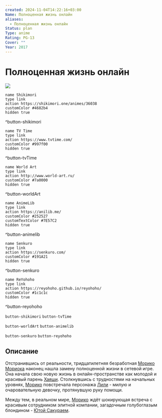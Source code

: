 ```yaml
---
created: 2024-11-04T14:22:16+03:00
Name: Полноценная жизнь онлайн
aliases:
  - Полноценная жизнь онлайн
Status: plan
Type: anime
Rating: PG-13
Cover: ""
Year: 2017
---
```


# Полноценная жизнь онлайн

![](https://nyaa.shikimori.one/uploads/poster/animes/36038/9087b4101f78906f765411d0ead65ae4.jpeg)

```button
name Shikimori
type link
action https://shikimori.one/animes/36038
customColor #4682b4
hidden true
```
^button-shikimori

```button
name TV Time
type link
action https://www.tvtime.com/
customColor #997f00
hidden true
```
^button-tvTime

```button
name World Art
type link
action http://www.world-art.ru/
customColor #7a0000
hidden true
```
^button-worldArt

```button
name AnimeLib
type link
action https://anilib.me/
customColor #252527
customTextColor #7E57C2
hidden true
```
^button-animelib

```button
name Senkuro
type link
action https://senkuro.com/
customColor #191A21
hidden true
```
^button-senkuro

```button
name ReYohoho
type link
action https://reyohoho.github.io/reyohoho/
customColor #1c1c1c
hidden true
```
^button-reyohoho

`button-shikimori` `button-tvTime`

`button-worldArt` `button-animelib`

`button-senkuro` `button-reyohoho`

## Описание

Отстранившись от реальности, тридцатилетняя безработная [Морико Мориока](https://shikimori.one/characters/153565-moriko-morioka) наконец нашла замену полноценной жизни в сетевой игре. Она начала свою новую жизнь в онлайн-пространстве как молодой и красивый парень [Хаяши](https://shikimori.one/characters/153569-hayashi). Столкнувшись с трудностями на начальных уровнях, [Морико](https://shikimori.one/characters/153565-moriko-morioka) повстречала персонажа [Лили](https://shikimori.one/characters/153570-lily) - милую и очаровательную девочку, протянувшую руку помощи.

Между тем, в реальном мире, [Морико](https://shikimori.one/characters/153565-moriko-morioka) ждёт шокирующая встреча с красивым сотрудником элитной компании, загадочным голубоглазым блондином - [Ютой Сакураем](https://shikimori.one/characters/153566-yuuta-sakurai).
